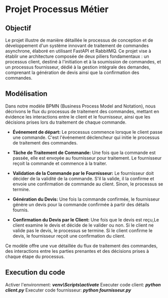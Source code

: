 # Projet Processus Métier

## Objectif
Le projet illustre de manière détaillée le processus de conception et de développement d'un système innovant de traitement de commandes asynchrone, élaboré en utilisant FastAPI et RabbitMQ. Ce projet vise à établir une architecture composée de deux piliers fondamentaux : un processus client, destiné à l'initiation et à la soumission de commandes, et un processus fournisseur, dédié à la gestion intégrale des demandes, comprenant la génération de devis ainsi que la confirmation des commandes.
## Modélisation
Dans notre modèle BPMN (Business Process Model and Notation), nous décrivons le flux du processus de traitement des commandes, mettant en évidence les interactions entre le client et le fournisseur, ainsi que les décisions prises lors du traitement de chaque commande.

- **Événement de départ:**
  Le processus commence lorsque le client passe une commande. C'est l'événement déclencheur qui initie le processus de traitement des commandes.

- **Tâche de Traitement de Commande:**
  Une fois que la commande est passée, elle est envoyée au fournisseur pour traitement. Le fournisseur reçoit la commande et commence à la traiter.

- **Validation de la Commande par le Fournisseur:**
  Le fournisseur doit décider de la validité de la commande. S'il la valide, il la confirme et envoie une confirmation de commande au client. Sinon, le processus se termine.

- **Génération du Devis:**
  Une fois la commande confirmée, le fournisseur génère un devis pour la commande confirmée à partir des détails fournis.

- **Confirmation du Devis par le Client:**
  Une fois que le devis est reçu,Le client examine le devis et décide de le valider ou non. Si le client ne valide pas le devis, le processus se termine. Si le client confirme le devis, le fournisseur reçoit une confirmation du client.

Ce modèle offre une vue détaillée du flux de traitement des commandes, des interactions entre les parties prenantes et des décisions prises à chaque étape du processus.

## Execution du code
Activer l'environment: ***venv\Scripts\activate***
Executer code client: ***python client.py***
Executer code fournisseur: ***python fournisseur.py***
